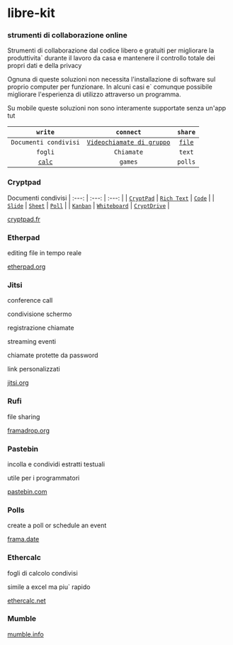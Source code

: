 # libre-kit
### strumenti di collaborazione online

Strumenti di collaborazione dal codice libero e gratuiti per migliorare la produttivita` durante il lavoro da casa e mantenere il controllo totale dei propri dati e della privacy

Ognuna di queste soluzioni non necessita l'installazione di software sul proprio computer per funzionare. In alcuni casi e` comunque possibile migliorare l'esperienza di utilizzo attraverso un programma.

Su mobile queste soluzioni non sono interamente supportate senza un'app tut

| `write`               | `connect`                 | `share` |
| :---:                 | :---:                     | :---:   |
| `Documenti condivisi` | [`Videochiamate di gruppo`](#jitsi) | [`file`](#rufi)  |
| `fogli`               | `Chiamate`                | `text`  |
| [`calc`](#ethercalc)                | `games`                   | `polls` |

### Cryptpad

Documenti condivisi
| :---: | :---: | :---: |
| [`CryptPad`][cryptpad.fr] | [`Rich Text`][cr-pad] | [`Code`][cr-code] |
| [`Slide`][cr-slide] | [`Sheet`][cr-sheet] | [`Poll`][cr-poll] |
| [`Kanban`][cr-kanban] | [`Whiteboard`][cr-whiteboard] | [`CryptDrive`][cr-drive] |

[cryptpad.fr][cryptpad.fr]

### Etherpad

editing file in tempo reale

[etherpad.org][etherpad.org]

### Jitsi

conference call

condivisione schermo

registrazione chiamate

streaming eventi

chiamate protette da password

link personalizzati

[jitsi.org][jitsi.org]

### Rufi

file sharing

[framadrop.org][framadrop.org]

### Pastebin

incolla e condividi estratti testuali

utile per i programmatori

[pastebin.com][pastebin.com]

### Polls

create a poll or schedule an event

[frama.date][frama.date]

### Ethercalc 

fogli di calcolo condivisi

simile a excel ma piu` rapido

[ethercalc.net][ethercalc.net]

### Mumble

[mumble.info][mumble.info]

[pastebin.com]: <https://pastebin.com/>
[framadrop.org]: <https://framadrop.org/>
[cryptpad.fr]: <https://cryptpad.fr/>
[cr-pad]: <https://cryptpad.fr/pad/>
[cr-code]: <https://cryptpad.fr/code/>
[cr-slide]: <https://cryptpad.fr/slide/>
[cr-sheet]: <https://cryptpad.fr/sheet/>
[cr-poll]: <https://cryptpad.fr/poll/>
[cr-kanban]: https://cryptpad.fr/kanban/>
[cr-whiteboard]: <https://cryptpad.fr/whiteboard/>
[cr-drive]: <https://cryptpad.fr/drive/>

[jitsi.org]: <https://jitsi.org>
[etherpad.org]: <https://etherpad.org/>
[ethercalc.net]: <https://ethercalc.net/>
[frama.date]: <https://frama.date/>
[mumble.info]: <https://www.mumble.info/>
